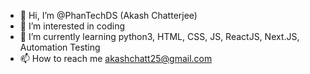 - 👋 Hi, I’m @PhanTechDS (Akash Chatterjee)
- 👀 I’m interested in coding
- 🌱 I’m currently learning python3, HTML, CSS, JS, ReactJS, Next.JS, Automation Testing
- 📫 How to reach me akashchatt25@gmail.com

<!---
PhanTechDS/PhanTechDS is a ✨ special ✨ repository because its `README.md` (this file) appears on your GitHub profile.
You can click the Preview link to take a look at your changes.
--->
